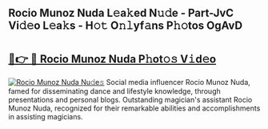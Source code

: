 ## Rocio Munoz Nuda L𝚎a𝚔ed N𝚞𝚍e - Part-JvC Vi𝚍𝚎o L𝚎a𝚔s - H𝚘𝚝 O𝚗𝚕yf𝚊ns P𝚑𝚘tos OgAvD

# <h2><a href="http://kf800vb.oniu.top/?m=Rocio+Munoz+Nuda">🔗👉 🔴 Rocio Munoz Nuda P𝚑ot𝚘𝚜 V𝚒d𝚎o</a></h2>

[![Rocio Munoz Nuda Nu𝚍e𝚜](https://i.imgur.com/0qMVB7G.gif)](http://kf800vb.oniu.top/?m=Rocio+Munoz+Nuda)
Social media influencer Rocio Munoz Nuda, famed for disseminating dance and lifestyle knowledge, through presentations and personal blogs. Outstanding magician's assistant Rocio Munoz Nuda, recognized for their remarkable abilities and accomplishments in assisting magicians.  
